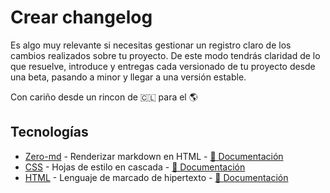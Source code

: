 # Crear changelog
Es algo muy relevante si necesitas gestionar un registro claro de los cambios realizados sobre tu proyecto.
De este modo tendrás claridad de lo que resuelve, introduce y entregas cada versionado de tu proyecto desde una beta, pasando a minor y llegar a una versión estable.


Con cariño desde un rincon de 🇨🇱 para el 🌎

## Tecnologías
- [Zero-md](https://github.com/zerodevx/zero-md) - Renderizar markdown en HTML - [🚀 Documentación](zerodevx.github.io/zero-md/)
- [CSS](https://developer.mozilla.org/es/docs/Web/CSS) - Hojas de estilo en cascada - [🚀 Documentación](https://developer.mozilla.org/es/docs/Web/CSS)
- [HTML](https://developer.mozilla.org/es/docs/Web/HTML) - Lenguaje de marcado de hipertexto - [🚀 Documentación](https://developer.mozilla.org/es/docs/Web/HTML)
